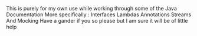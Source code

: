This is purely for my own use while working through some of the Java Documentation
More specifically :
                    Interfaces
                    Lambdas
                    Annotations
                    Streams
                    And Mocking
Have a gander if you so please but I am sure it will be of little help